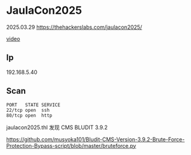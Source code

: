 # JaulaCon2025

2025.03.29 https://thehackerslabs.com/jaulacon2025/

[video]()

## Ip

192.168.5.40

## Scan

```
PORT   STATE SERVICE
22/tcp open  ssh
80/tcp open  http
```

jaulacon2025.thl 发现 CMS BLUDIT 3.9.2

https://github.com/musyoka101/Bludit-CMS-Version-3.9.2-Brute-Force-Protection-Bypass-script/blob/master/bruteforce.py
